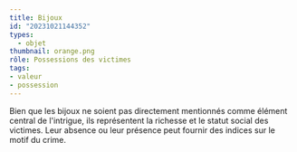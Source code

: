 ```yaml
---
title: Bijoux
id: "20231021144352"
types:
  - objet
thumbnail: orange.png
rôle: Possessions des victimes
tags:
- valeur
- possession
---
```


Bien que les bijoux ne soient pas directement mentionnés comme élément central de l'intrigue, ils représentent la richesse et le statut social des victimes. Leur absence ou leur présence peut fournir des indices sur le motif du crime.
